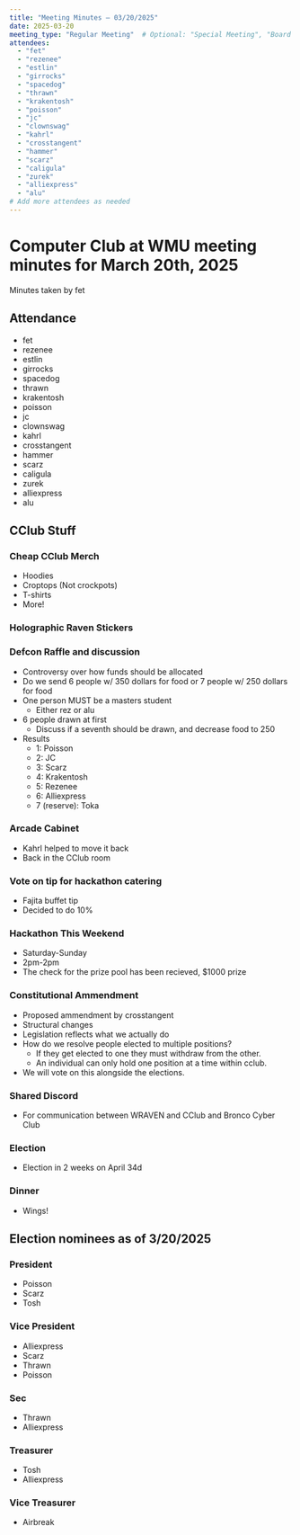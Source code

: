```yaml
---
title: "Meeting Minutes – 03/20/2025"
date: 2025-03-20
meeting_type: "Regular Meeting"  # Optional: "Special Meeting", "Board Meeting", etc.
attendees:
  - "fet"
  - "rezenee"
  - "estlin"
  - "girrocks"
  - "spacedog"
  - "thrawn"
  - "krakentosh"
  - "poisson"
  - "jc"
  - "clownswag"
  - "kahrl"
  - "crosstangent"
  - "hammer"
  - "scarz"
  - "caligula"
  - "zurek"
  - "alliexpress"
  - "alu"
# Add more attendees as needed
---
```


# Computer Club at WMU meeting minutes for March 20th, 2025
Minutes taken by fet



## Attendance
* fet
* rezenee
* estlin
* girrocks
* spacedog
* thrawn
* krakentosh
* poisson
* jc
* clownswag
* kahrl
* crosstangent
* hammer
* scarz
* caligula
* zurek
* alliexpress
* alu

## CClub Stuff
### Cheap CClub Merch
* Hoodies
* Croptops (Not crockpots)
* T-shirts
* More!

### Holographic Raven Stickers

### Defcon Raffle and discussion
* Controversy over how funds should be allocated
* Do we send 6 people w/ 350 dollars for food or 7 people w/ 250 dollars for food
* One person MUST be a masters student
  * Either rez or alu
* 6 people drawn at first
  * Discuss if a seventh should be drawn, and decrease food to 250
* Results
  * 1: Poisson
  * 2: JC
  * 3: Scarz
  * 4: Krakentosh
  * 5: Rezenee
  * 6: Alliexpress
  * 7 (reserve): Toka 

### Arcade Cabinet
* Kahrl helped to move it back
* Back in the CClub room

### Vote on tip for hackathon catering
* Fajita buffet tip
* Decided to do 10%

### Hackathon This Weekend
* Saturday-Sunday
* 2pm-2pm
* The check for the prize pool has been recieved, $1000 prize

### Constitutional Ammendment
* Proposed ammendment by crosstangent
* Structural changes
* Legislation reflects what we actually do
* How do we resolve people elected to multiple positions?
  * If they get elected to one they must withdraw from the other.
  * An individual can only hold one position at a time within cclub.
* We will vote on this alongside the elections.

### Shared Discord
* For communication between WRAVEN and CClub and Bronco Cyber Club


### Election
* Election in 2 weeks on April 34d

### Dinner
* Wings!

## Election nominees as of 3/20/2025
### President
* Poisson
* Scarz
* Tosh
### Vice President
* Alliexpress
* Scarz
* Thrawn
* Poisson
### Sec
* Thrawn
* Alliexpress
### Treasurer
* Tosh
* Alliexpress
### Vice Treasurer
* Airbreak
